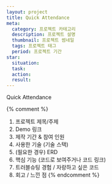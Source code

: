 ```yaml
---
layout: project
title: Quick Attendance
meta:
  category: 프로젝트 카테고리
  description: 프로젝트 설명
  thumbnail: 프로젝트 썸네일
  tags: 프로젝트 태그
  period: 프로젝트 기간
star:
  situation:
  task:
  action:
  result:
---
```


Quick Attendance

{% comment %}
1. 프로젝트 제목/주제
2. Demo 링크
3. 제작 기간 & 참여 인원
4. 사용한 기술 (기술 스택)
5. (필요한 경우) ERD                   
6. 핵심 기능 (코드로 보여주거나 코드 링크)
7. 트러블슈팅 경험 / 자랑하고 싶은 코드
8. 회고 / 느낀 점
{% endcomment %}
